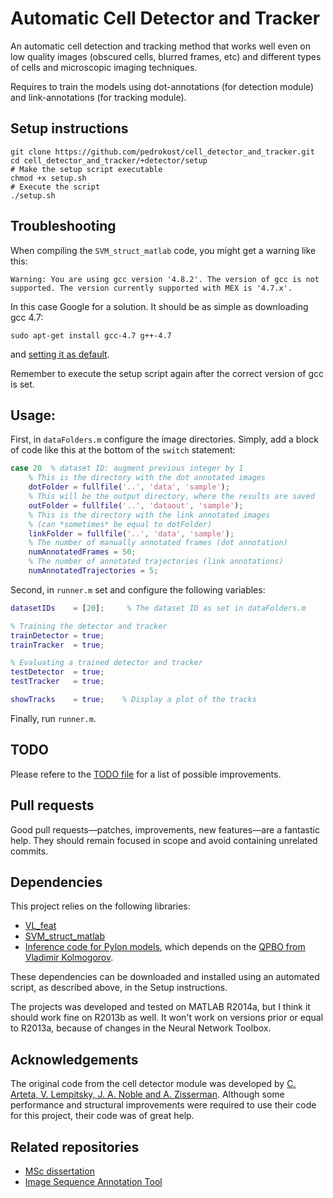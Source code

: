 Automatic Cell Detector and Tracker
=============

An automatic cell detection and tracking method that works well even on low quality images (obscured cells, blurred frames, etc) and different types of cells and microscopic imaging techniques.

Requires to train the models using dot-annotations (for detection module) and link-annotations (for tracking module).

## Setup instructions

	git clone https://github.com/pedrokost/cell_detector_and_tracker.git
	cd cell_detector_and_tracker/+detector/setup
	# Make the setup script executable
	chmod +x setup.sh
	# Execute the script
	./setup.sh

## Troubleshooting

When compiling the `SVM_struct_matlab` code, you might get a warning like this:

	Warning: You are using gcc version '4.8.2'. The version of gcc is not supported. The version currently supported with MEX is '4.7.x'.

In this case Google for a solution. It should be as simple as downloading gcc 4.7:
	
	sudo apt-get install gcc-4.7 g++-4.7

and [setting it as default](http://askubuntu.com/questions/26498/choose-gcc-and-g-version).

Remember to execute the setup script again after the correct version of gcc is set.

## Usage:

First, in `dataFolders.m` configure the image directories. Simply, add a block of code like this at the bottom of the `switch` statement:

```matlab
case 20  % dataset ID: augment previous integer by 1
    % This is the directory with the dot annotated images
    dotFolder = fullfile('..', 'data', 'sample');
    % This will be the output directory, where the results are saved
    outFolder = fullfile('..', 'dataout', 'sample');
    % This is the directory with the link annotated images
    % (can *sometimes* be equal to dotFolder)
    linkFolder = fullfile('..', 'data', 'sample');
    % The number of manually annotated frames (dot annotation)
    numAnnotatedFrames = 50;
    % The number of annotated trajectories (link annotations)
    numAnnotatedTrajectories = 5;
```

Second, in `runner.m` set and configure the following variables:

```matlab
datasetIDs    = [20];     % The dataset ID as set in dataFolders.m

% Training the detector and tracker
trainDetector = true;     
trainTracker  = true;   

% Evaluating a trained detector and tracker
testDetector  = true;  
testTracker   = true;

showTracks    = true;    % Display a plot of the tracks
```

Finally, run `runner.m`.

## TODO

Please refere to the [TODO file](TODO) for a list of possible improvements. 

## Pull requests

Good pull requests—patches, improvements, new features—are a fantastic help. They should remain focused in scope and avoid containing unrelated commits.

## Dependencies

This project relies on the following libraries:

* [VL_feat](http://www.vlfeat.org/)
* [SVM_struct_matlab](http://www.vlfeat.org/~vedaldi/code/svm-struct-matlab.html)
* [Inference code for Pylon models](http://www.robots.ox.ac.uk/~vilem/), which depends on the [QPBO from Vladimir Kolmogorov](http://pub.ist.ac.at/~vnk/software.html).

These dependencies can be downloaded and installed using an automated script, as described above, in the Setup instructions.

The projects was developed and tested on MATLAB R2014a, but I think it should work fine on R2013b as well. It won't work on versions prior or equal to R2013a, because of changes in the Neural Network Toolbox. 

## Acknowledgements

The original code from the cell detector module was developed by [C. Arteta, V. Lempitsky, J. A. Noble and A. Zisserman](http://www.robots.ox.ac.uk/~vgg/research/cell_detection/). Although some performance and structural improvements were required to use their code for this project, their code was of great help.

## Related repositories

* [MSc dissertation](https://github.com/pedrokost/cell_tracking_msc_report)
* [Image Sequence Annotation Tool](https://github.com/pedrokost/cell_annotator)